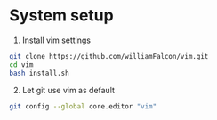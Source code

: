 # System setup
1. Install vim settings    
```bash.sh
git clone https://github.com/williamFalcon/vim.git
cd vim
bash install.sh 
```
    
2. Let git use vim as default    
```bash    
git config --global core.editor "vim"    
```    

